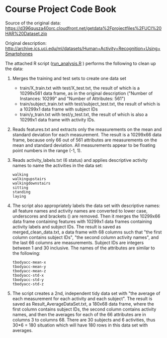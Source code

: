 Course Project Code Book
========================

Source of the original data: https://d396qusza40orc.cloudfront.net/getdata%2Fprojectfiles%2FUCI%20HAR%20Dataset.zip

Original description: http://archive.ics.uci.edu/ml/datasets/Human+Activity+Recognition+Using+Smartphones

The attached R script ([run_analysis.R](https://github.com/grace828822/datasciencecoursera/blob/master/2_Getting_and_Cleaning_Data/Project/run_analysis.R) ) performs the following to clean up the data:

 1. Merges the training and test sets to create one data set 
    *  train/X_train.txt with test/X_test.txt, the result of which is a 10299x561 data frame, as in the original description ("Number of Instances: 10299" and "Number of Attributes: 561")
    * train/subject_train.txt with test/subject_test.txt, the result of which is a 10299x1 data frame with subject IDs
    * train/y_train.txt with test/y_test.txt, the result of which is also a 10299x1 data frame with activity IDs.

 2. Reads features.txt and extracts only the measurements on the mean and standard deviation for each measurement. The result is a 10299x66 data frame, because only 66 out of 561 attributes are measurements on the mean and standard deviation. All measurements appear to be floating point numbers in the range (-1, 1).

 3. Reads activity_labels.txt (6 status) and applies descriptive activity names to name the activities in the data set:

        walking        
        walkingupstairs      
        walkingdownstairs
        sitting
        standing
        laying

 4. The script also appropriately labels the data set with descriptive names: all feature names and activity names are converted to lower case, underscores and brackets () are removed. Then it merges the 10299x66 data frame containing features with 10299x1 data frames containing activity labels and subject IDs. The result is saved as merged_clean_data.txt, a data frame with 68 columns such that "the first column contains subject IDs", "the second column activity names", and the last 66 columns are measurements. Subject IDs are integers between 1 and 30 inclusive. The names of the attributes are similar to the following:

        tbodyacc-mean-x    
        tbodyacc-mean-y  
        tbodyacc-mean-z 
        tbodyacc-std-x 
        tbodyacc-std-y 
        tbodyacc-std-z 

 5. The script creates a 2nd, independent tidy data set with "the average of each measurement for each activity and each subject". The result is saved as Result_AverageDataSet.txt, a 180x68 data frame, where the first column contains subject IDs, the second column contains activity names, and then the averages for each of the 66 attributes are in columns 3 to columns 68. There are 30 subjects and 6 activities, thus 30*6 = 180 situation which will have 180 rows in this data set with averages.

